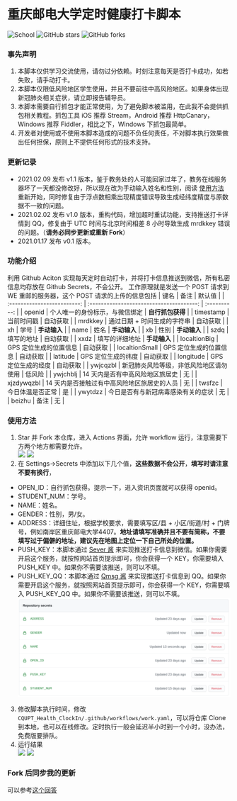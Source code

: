 # 重庆邮电大学定时健康打卡脚本

![School](https://img.shields.io/badge/School-CQUPT-green.svg)
![GitHub stars](https://img.shields.io/github/stars/ourongxing/CQUPT-Health-ClockIn)
![GitHub forks](https://img.shields.io/github/forks/ourongxing/CQUPT-Health-ClockIn)

### 事先声明

1. 本脚本仅供学习交流使用，请勿过分依赖。时刻注意每天是否打卡成功，如若失败，请手动打卡。
2. 本脚本仅限低风险地区学生使用，并且不要前往中高风险地区。如果身体出现新冠肺炎相关症状，请立即报告辅导员。
3. 本脚本需要自行抓包才能正常使用，为了避免脚本被滥用，在此我不会提供抓包相关教程。抓包工具 iOS 推荐 Stream，Android 推荐 HttpCanary，Windows 推荐 Fiddler，相比之下，Windows 下抓包最简单。
4. 开发者对使用或不使用本脚本造成的问题不负任何责任，不对脚本执行效果做出任何担保，原则上不提供任何形式的技术支持。

### 更新记录
- 2021.02.09 发布 v1.1 版本，鉴于教务处的人可能回家过年了，教务在线服务器坏了一天都没修改好，所以现在改为手动输入姓名和性别，阅读 [使用方法](#使用方法) 重新开始，同时修复由于浮点数相乘出现精度错误导致生成经纬度精度与原数据不一致的问题。
- 2021.02.02 发布 v1.0 版本，重构代码，增加超时重试功能，支持推送打卡详情到 QQ，修复由于 UTC 时间与北京时间相差 8 小时导致生成 mrdkkey 错误的问题。（**请务必同步更新或重新 Fork**）
- 2021.01.17 发布 v0.1 版本。

### 功能介绍
利用 Github Aciton 实现每天定时自动打卡，并将打卡信息推送到微信，所有私密信息均存放在 Github Secrets，不会公开。
工作原理就是发送一个 POST 请求到 WE 重邮的服务器，这个 POST 请求的上传的信息包括
| 键名                        | 备注                                        | 默认值           |
| :-------------------------: | :--------------------------------------:    | :----------:     |
| openid                      | 个人唯一的身份标示，与微信绑定              | **自行抓包获得** |
| timestamp                   | 当前时间戳                                  | 自动获取         |
| mrdkkey                     | 通过日期 + 时间生成的字符串                 | 自动获取         |
| xh                          | 学号                                        | **手动输入**     |
| name                        | 姓名                                        | **手动输入**     |
| xb                          | 性别                                        | **手动输入**     |
| szdq                        | 填写的地址                                  | 自动获取         |
| xxdz                        | 填写的详细地址                              | **手动输入**     |
| localtionBig                | GPS 定位生成的位置信息                      | 自动获取         |
| localtionSmall              | GPS 定位生成的位置信息                      | 自动获取         |
| latitude                    | GPS 定位生成的纬度                          | 自动获取         |
| longitude                   | GPS 定位生成的经度                          | 自动获取         |
| ywjcqzbl                    | 新冠肺炎风险等级，非低风险地区请勿使用      | 低风险           |
| ywjchblj                    | 14 天内是否有中高风险地区旅居史             | 无               |
| xjzdywqzbl                  | 14 天内是否接触过有中高风险地区旅居史的人员 | 无               |
| twsfzc                      | 今日体温是否正常                            | 是               |
| ywytdzz                     | 今日是否有与新冠病毒感染有关的症状          | 无               |
| beizhu                      | 备注                                        | 无               |

### 使用方法
1. Star 并 Fork 本仓库，进入 Actions 界面，允许 workflow 运行，注意需要下方两个地方都需要允许。  
![](./img/1.jpeg)
![](./img/2.jpeg)
2. 在 Settings->Secrets 中添加以下几个值，**这些数据不会公开**，**填写时请注意不要有换行**，
  - OPEN_ID：自行抓包获得。提示一下，进入资讯页面就可以获得 openid。
  - STUDENT_NUM：学号。
  - NAME：姓名。
  - GENDER：性别，男/女。
  - ADDRESS：详细住址，根据学校要求，需要填写区/县 + 小区/街道/村 + 门牌号，例如南岸区重庆邮电大学4407。**地址请填写准确并且不要有简称，不要填写过于偏僻的地址，建议先在地图上定位一下自己所处的位置。**
  - PUSH_KEY：本脚本通过 [Sever 酱](http://sc.ftqq.com/) 来实现推送打卡信息到微信。如果你需要开启这个服务，就按照网站首页提示即可，你会获得一个 KEY，你需要填入 PUSH_KEY 中。如果你不需要该推送，则可以不填。 
  - PUSH_KEY_QQ：本脚本通过 [Qmsg 酱](https://qmsg.zendee.cn/) 来实现推送打卡信息到 QQ。如果你需要开启这个服务，就按照网站首页提示即可，你会获得一个 KEY，你需要填入 PUSH_KEY_QQ 中。如果你不需要该推送，则可以不填。
![](./img/3.png)
3. 修改脚本执行时间，修改 `CQUPT_Health_ClockIn/.github/workflows/work.yaml`，可以将仓库 Clone 到本地，也可以在线修改。定时执行一般会延迟半小时到一个小时，没办法，免费版要排队。
4. 运行结果  
![](./img/4.jpg)
![](./img/5.jpg)

### Fork 后同步我的更新
可以参考[这个回答](https://www.zhihu.com/question/28676261/answer/1545698800)
